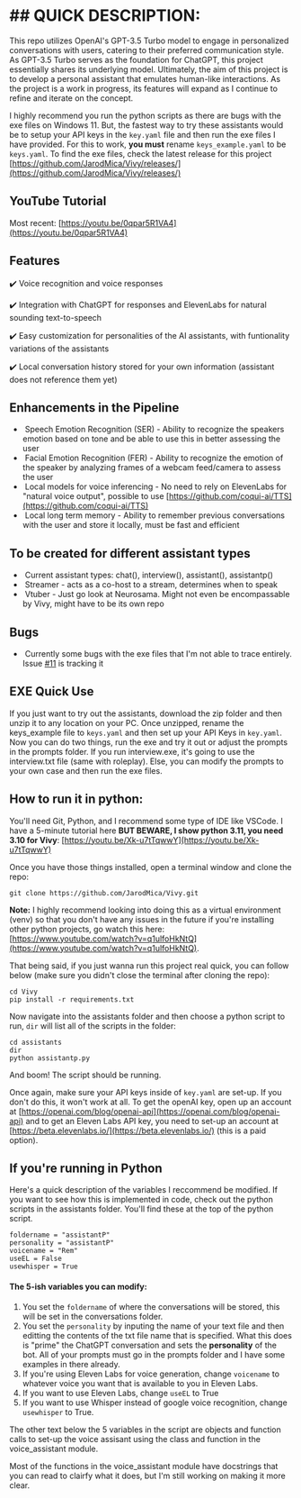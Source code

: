 # ## QUICK DESCRIPTION:

This repo utilizes OpenAI's GPT-3.5 Turbo model to engage in personalized conversations with users, catering to their preferred communication style. As GPT-3.5 Turbo serves as the foundation for ChatGPT, this project essentially shares its underlying model. Ultimately, the aim of this project is to develop a personal assistant that emulates human-like interactions. As the project is a work in progress, its features will expand as I continue to refine and iterate on the concept.

I highly recommend you run the python scripts as there are bugs with the exe files on Windows 11. But, the fastest way to try these assistants would be to setup your API keys in the `key.yaml` file and then run the exe files I have provided. For this to work, **you must** rename `keys_example.yaml` to be `keys.yaml`. To find the exe files, check the latest release for this project [https://github.com/JarodMica/Vivy/releases/](https://github.com/JarodMica/Vivy/releases/)

## YouTube Tutorial

Most recent: [https://youtu.be/0qpar5R1VA4](https://youtu.be/0qpar5R1VA4)

## Features

✔️ Voice recognition and voice responses

✔️ Integration with ChatGPT for responses and ElevenLabs for natural sounding text-to-speech

✔️ Easy customization for personalities of the AI assistants, with funtionality variations of the assistants

✔️ Local conversation history stored for your own information (assistant does not reference them yet)

## Enhancements in the Pipeline

*    Speech Emotion Recognition (SER) - Ability to recognize the speakers emotion based on tone and be able to use this in better assessing the user
*    Facial Emotion Recognition (FER) - Ability to recognize the emotion of the speaker by analyzing frames of a webcam feed/camera to assess the user
*    Local models for voice inferencing - No need to rely on ElevenLabs for "natural voice output", possible to use [https://github.com/coqui-ai/TTS](https://github.com/coqui-ai/TTS)
*    Local long term memory - Ability to remember previous conversations with the user and store it locally, must be fast and efficient

## To be created for different assistant types

*    Current assistant types: chat(), interview(), assistant(), assistantp()
*    Streamer - acts as a co-host to a stream, determines when to speak
*    Vtuber - Just go look at Neurosama. Might not even be encompassable by Vivy, might have to be its own repo

## Bugs

*    Currently some bugs with the exe files that I'm not able to trace entirely. Issue [#11](https://github.com/JarodMica/Vivy/issues/11) is tracking it

## EXE Quick Use

If you just want to try out the assistants, download the zip folder and then unzip it to any location on your PC. Once unzipped, rename the keys\_example file to `keys.yaml` and then set up your API Keys in `key.yaml`. Now you can do two things, run the exe and try it out or adjust the prompts in the prompts folder. If you run interview.exe, it's going to use the interview.txt file (same with roleplay). Else, you can modify the prompts to your own case and then run the exe files.

## How to run it in python:

You'll need Git, Python, and I recommend some type of IDE like VSCode. I have a 5-minute tutorial here **BUT BEWARE, I show python 3.11, you need 3.10 for Vivy**: [https://youtu.be/Xk-u7tTqwwY](https://youtu.be/Xk-u7tTqwwY)

Once you have those things installed, open a terminal window and clone the repo:

```
git clone https://github.com/JarodMica/Vivy.git
```

**Note:** I highly recommend looking into doing this as a virtual environment (venv) so that you don't have any issues in the future if you're installing other python projects, go watch this here: [https://www.youtube.com/watch?v=q1ulfoHkNtQ](https://www.youtube.com/watch?v=q1ulfoHkNtQ).

That being said, if you just wanna run this project real quick, you can follow below (make sure you didn't close the terminal after cloning the repo):

```
cd Vivy
pip install -r requirements.txt
```

Now navigate into the assistants folder and then choose a python script to run, `dir` will list all of the scripts in the folder:

```
cd assistants
dir
python assistantp.py
```

And boom! The script should be running.

Once again, make sure your API keys inside of `key.yaml` are set-up. If you don't do this, it won't work at all. To get the openAI key, open up an account at [https://openai.com/blog/openai-api](https://openai.com/blog/openai-api) and to get an Eleven Labs API key, you need to set-up an account at [https://beta.elevenlabs.io/](https://beta.elevenlabs.io/) (this is a paid option).

## If you're running in Python

Here's a quick description of the variables I reccommend be modified. If you want to see how this is implemented in code, check out the python scripts in the assistants folder. You'll find these at the top of the python script.

```
foldername = "assistantP"
personality = "assistantP"
voicename = "Rem"
useEL = False
usewhisper = True
```

#### The 5-ish variables you can modify:

1.  You set the `foldername` of where the conversations will be stored, this will be set in the conversations folder.
2.  You set the `personality` by inputing the name of your text file and then editting the contents of the txt file name that is specified. What this does is "prime" the ChatGPT conversation and sets the **personality** of the bot. All of your prompts must go in the prompts folder and I have some examples in there already.
3.  If you're using Eleven Labs for voice generation, change `voicename` to whatever voice you want that is available to you in Eleven Labs.
4.  If you want to use Eleven Labs, change `useEL` to True
5.  If you want to use Whisper instead of google voice recognition, change `usewhisper` to True.

The other text below the 5 variables in the script are objects and function calls to set-up the voice assisant using the class and function in the voice\_assistant module.

Most of the functions in the voice\_assistant module have docstrings that you can read to clairfy what it does, but I'm still working on making it more clear. 